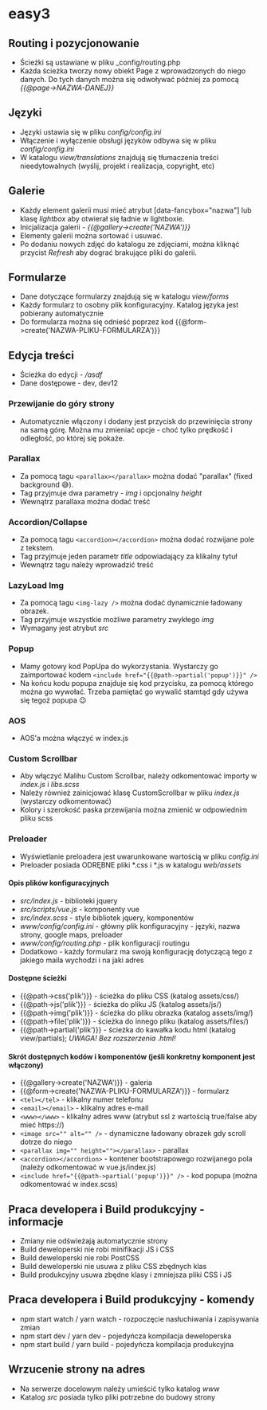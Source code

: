 # easy3

## Routing i pozycjonowanie
* Ścieżki są ustawiane w pliku _config/routing.php
* Każda ścieżka tworzy nowy obiekt Page z wprowadzonych do niego danych. Do tych danych można się odwoływać później za pomocą _{{@page->NAZWA-DANEJ}}_

## Języki
* Języki ustawia się w pliku _config/config.ini_
* Włączenie i wyłączenie obsługi języków odbywa się w pliku _config/config.ini_
* W katalogu _view/translations_ znajdują się tłumaczenia treści nieedytowalnych (wyślij, projekt i realizacja, copyright, etc)

## Galerie
* Każdy element galerii musi mieć atrybut [data-fancybox="nazwa"] lub klasę _lightbox_ aby otwierał się ładnie w lightboxie.
* Inicjalizacja galerii - _{{@gallery->create('NAZWA')}}_
* Elementy galerii można sortować i usuwać.
* Po dodaniu nowych zdjęć do katalogu ze zdjęciami, można kliknąć przycist _Refresh_ aby dograć brakujące pliki do galerii.

## Formularze
* Dane dotyczące formularzy znajdują się w katalogu _view/forms_
* Każdy formularz to osobny plik konfiguracyjny. Katalog języka jest pobierany automatycznie
* Do formularza można się odnieść poprzez kod {{@form->create('NAZWA-PLIKU-FORMULARZA')}}

## Edycja treści
* Ścieżka do edycji - _/asdf_
* Dane dostępowe - dev, dev12

### Przewijanie do góry strony
* Automatycznie włączony i dodany jest przycisk do przewinięcia strony na samą górę. Można mu zmieniać opcje - choć tylko prędkość i odległość, po której się pokaże.

### Parallax
* Za pomocą tagu `<parallax></parallax>` można dodać "parallax" (fixed background 😅).
* Tag przyjmuje dwa parametry - _img_ i opcjonalny _height_
* Wewnątrz parallaxa można dodać treść

### Accordion/Collapse
* Za pomocą tagu `<accordion></accordion>` można dodać rozwijane pole z tekstem.
* Tag przyjmuje jeden parametr _title_ odpowiadający za klikalny tytuł
* Wewnątrz tagu należy wprowadzić treść

### LazyLoad Img
* Za pomocą tagu `<img-lazy />` można dodać dynamicznie ładowany obrazek.
* Tag przyjmuje wszystkie możliwe parametry zwykłego _img_
* Wymagany jest atrybut _src_

### Popup
* Mamy gotowy kod PopUpa do wykorzystania. Wystarczy go zaimportować kodem `<include href="{{@path->partial('popup')}}" />`
* Na końcu kodu popupa znajduje się kod przycisku, za pomocą którego można go wywołać. Trzeba pamiętać go wywalić stamtąd gdy używa się tegoż popupa 😉

### AOS
* AOS'a można włączyć w index.js

### Custom Scrollbar
* Aby włączyć Malihu Custom Scrollbar, należy odkomentować importy w _index.js_ i _libs.scss_
* Należy również zainicjować klasę CustomScrollbar w pliku _index.js_ (wystarczy odkomentować)
* Kolory i szerokość paska przewijania można zmienić w odpowiednim pliku scss

### Preloader
* Wyświetlanie preloadera jest uwarunkowane wartością w pliku _config.ini_
* Preloader posiada ODRĘBNE pliki *.css i *.js w katalogu _web/assets_

#### Opis plików konfiguracyjnych
* *src/index.js* - biblioteki jquery
* *src/scripts/vue.js* - komponenty vue
* *src/index.scss* - style bibliotek jquery, komponentów
* *www/config/config.ini* - główny plik konfiguracyjny - języki, nazwa strony, google maps, preloader
* *www/config/routing.php* - plik konfiguracji routingu
* Dodatkowo - każdy formularz ma swoją konfigurację dotyczącą tego z jakiego maila wychodzi i na jaki adres

#### Dostępne ścieżki
* {{@path->css('plik')}} - ścieżka do pliku CSS (katalog assets/css/)
* {{@path->js('plik')}} - ścieżka do pliku JS (katalog assets/js/)
* {{@path->img('plik')}} - ścieżka do pliku obrazka (katalog assets/img/)
* {{@path->file('plik')}} - ścieżka do innego pliku (katalog assets/files/)
* {{@path->partial('plik')}} - ścieżka do kawałka kodu html (katalog view/partials); *UWAGA! Bez rozszerzenia .html!*

#### Skrót dostępnych kodów i komponentów (jeśli konkretny komponent jest włączony)
* {{@gallery->create('NAZWA')}} - galeria
* {{@form->create('NAZWA-PLIKU-FORMULARZA')}} - formularz
* `<tel></tel>` - klikalny numer telefonu
* `<email></email>` - klikalny adres e-mail
* `<www></www>` - klikalny adres www (atrybut ssl z wartością true/false aby mieć https://)
* `<image src="" alt="" />` - dynamiczne ładowany obrazek gdy scroll dotrze do niego
* `<parallax img="" height=""></parallax>` - parallax
* `<accordion></accordion>` - kontener bootstrapowego rozwijanego pola (należy odkomentować w vue.js/index.js)
* `<include href="{{@path->partial('popup')}}" />` - kod popupa (można odkomentować w index.scss)

## Praca developera i Build produkcyjny - informacje
* Zmiany nie odświeżają automatycznie strony
* Build deweloperski nie robi minifikacji JS i CSS
* Build deweloperski nie robi PostCSS
* Build deweloperski nie usuwa z pliku CSS zbędnych klas
* Build produkcyjny usuwa zbędne klasy i zmniejsza pliki CSS i JS

## Praca developera i Build produkcyjny - komendy
* npm start watch / yarn watch - rozpoczęcie nasłuchiwania i zapisywania zmian
* npm start dev / yarn dev - pojedyńcza kompilacja deweloperska
* npm start build / yarn build - pojedyńcza kompilacja produkcyjna

## Wrzucenie strony na adres
* Na serwerze docelowym należy umieścić tylko katalog *www*
* Katalog *src* posiada tylko pliki potrzebne do budowy strony